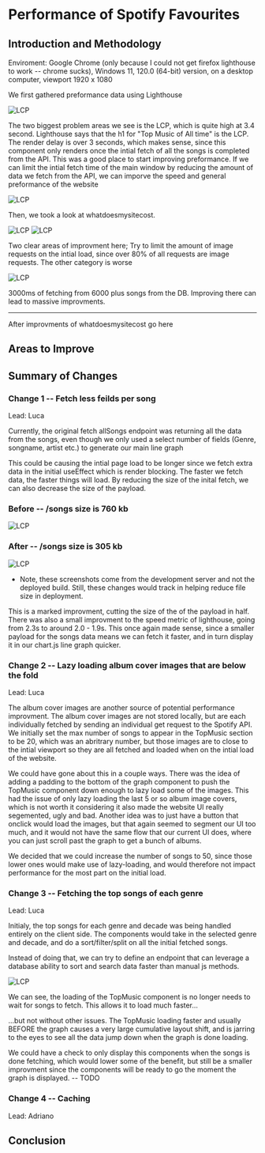 # Performance of Spotify Favourites

## Introduction and Methodology

Enviroment: Google Chrome (only because I could not get firefox lighthouse to work -- chrome sucks), Windows 11, 120.0 (64-bit) version, on a desktop computer, viewport 1920 x 1080

We first gathered preformance data using Lighthouse

![LCP](./images/LCP_initial.PNG)

The two biggest problem areas we see is the LCP, which is quite high at 3.4 second. Lighthouse says that the h1 for "Top Music of All time" is the LCP. The render delay is over 3 seconds, which makes sense, since this component only renders once the intial fetch of all the songs is completed from the API. This was a good place to start improving preformance. If we can limit the intial fetch time of the main window by reducing the amount of data we fetch from the API, we can imporve the speed and general preformance of the website

![LCP](./images/H1.png)

Then, we took a look at whatdoesmysitecost.

![LCP](./images/wdmsc_initial.png)
![LCP](./images/bytes_initial.png)

Two clear areas of improvment here; Try to limit the amount of image requests on the intial load, since over 80% of all requests are image requests. The other category is worse

![LCP](./images/table_initial.png)

3000ms of fetching from 6000 plus songs from the DB. Improving there can lead to massive improvments.

---

After improvments of whatdoesmysitecost go here


## Areas to Improve

## Summary of Changes 

### Change 1 -- Fetch less feilds per song

Lead: Luca

Currently, the original fetch allSongs endpoint was returning all the data from the songs,
even though we only used a select number of fields (Genre, songname, artist etc.) to generate our main line graph

This could be causing the intial page load to be longer since we fetch extra data in the initial useEffect which is render blocking. The faster we fetch data, the faster things will load. By reducing the size of the inital fetch, we can also decrease the size of the payload.

### Before -- /songs size is 760 kb
![LCP](./images/payload_initial.png)

### After -- /songs size is 305 kb
![LCP](./images/payload_after.png)

* Note, these screenshots come from the development server and not the deployed build. Still, these changes would track in helping reduce file size in deployment.

This is a marked improvment, cutting the size of the of the payload in half. There was also a small improvment to the speed metric of lighthouse, going from 2.3s to around 2.0 - 1.9s. This once again made sense, since a smaller payload for the songs data means we can fetch it faster, and in turn display it in our chart.js line graph quicker.

### Change 2 -- Lazy loading album cover images that are below the fold

Lead: Luca

The album cover images are another source of potential performance improvment. The album cover images are not stored locally, but are each individually fetched by sending an individual get request to the Spotify API. We initially set the max number of songs to appear in the TopMusic section to be 20, which was an abritrary number, but those images are to close to the intial viewport so they are all fetched and loaded when on the intial load of the website. 

We could have gone about this in a couple ways. There was the idea of adding a padding to the bottom of the graph component to push the TopMusic component down enough to lazy load some of the images. This had the issue of only lazy loading the last 5 or so album image covers, which is not worth it considering it also made the website UI really segemented, ugly and bad. Another idea was to just have a button that onclick would load the images, but that again seemed to segment our UI too much, and it would not have the same flow that our current UI does, where you can just scroll past the graph to get a bunch of albums.

We decided that we could increase the number of songs to 50, since those lower ones would make use of lazy-loading, and would therefore not impact performance for the most part on the initial load.

### Change 3 -- Fetching the top songs of each genre

Lead: Luca

Initialy, the top songs for each genre and decade was being handled entirely on the client side. The components would take in the selected genre and decade, and do a sort/filter/split on all the initial fetched songs. 

Instead of doing that, we can try to define an endpoint that can leverage a database ability to sort and search data faster than manual js methods.

![LCP](./images/TopMusic.png)

We can see, the loading of the TopMusic component is no longer needs to wait for songs to fetch. This allows it to load much faster...

...but not without other issues. The TopMusic loading faster and usually BEFORE the graph causes a very large cumulative layout shift, and is jarring to the eyes to see all the data jump down when the graph is done loading. 

We could have a check to only display this components when the songs is done fetching, which would lower some of the benefit, but still be a smaller improvment since the components will be ready to go the moment the graph is displayed. -- TODO

### Change 4 -- Caching

Lead: Adriano

## Conclusion

<!-- Summarize which changes had the greatest impact, note any surprising results and list 2-3 main 
things you learned from this experience. -->